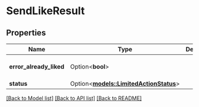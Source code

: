 # SendLikeResult

## Properties

Name | Type | Description | Notes
------------ | ------------- | ------------- | -------------
**error_already_liked** | Option<**bool**> |  | [optional][default to false]
**status** | Option<[**models::LimitedActionStatus**](LimitedActionStatus.md)> |  | [optional]

[[Back to Model list]](../README.md#documentation-for-models) [[Back to API list]](../README.md#documentation-for-api-endpoints) [[Back to README]](../README.md)


